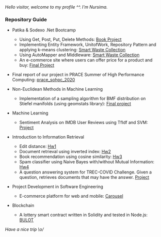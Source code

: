 *Hello visitor, welcome to my profile ^^. I'm Nursima.*

### Repository Guide

- Patika & Sodexo .Net Bootcamp
  - Using Get, Post, Put, Delete Methods: [Book Project](https://github.com/nursimacelik/first-homework-nursimacelik)
  - Implementing Entity Framework, UnitofWork, Repository Pattern and applying k-means clustering: [Smart Waste Collection](https://github.com/nursimacelik/ikinci-hafta-odevi-nursimacelik)
  - Using AutoMapper and Middleware: [Smart Waste Collection](https://github.com/nursimacelik/ucuncuodev-nursimacelik)
  - An e-commerce site where users can offer price for a product and buy: [Final Project](https://github.com/nursimacelik/bitirmeprojesi-nursimacelik)

- Final report of our project in PRACE Summer of High Performance Computing: [prace_sohpc_2020](https://github.com/nursimacelik/prace_sohpc_2020)

- Non-Euclidean Methods in Machine Learning
  - Implementation of a sampling algorithm for BMF distribution on Stiefel manifolds (using geomstats library): [Final project](https://github.com/nursimacelik/sampling-from-bmf)

- Machine Learning
  - Sentiment Analysis on IMDB User Reviews using TfIdf and SVM: [Project](https://github.com/nursimacelik/462project)

- Introduction to Information Retrieval
  - Edit distance: [Hw1](https://github.com/nursimacelik/information-retrieval-hw1) 
  - Document retrieval using inverted index: [Hw2](https://github.com/nursimacelik/information-retrieval-hw2) 
  - Book recommendation using cosine similarity: [Hw3](https://github.com/nursimacelik/information-retrieval-hw3) 
  - Spam classifier using Naive Bayes with/without Mutual Information: [Hw4](https://github.com/nursimacelik/information-retrieval-hw4) 
  - A question answering system for TREC-COVID Challenge. Given a question, retrieves documents that may have the answer. [Project](https://github.com/egirgin/cmpe493-term-project)

- Project Development in Software Engineering
  - E-commerce platform for web and mobile: [Carousel](https://github.com/nursimacelik/bounswe2020group8)

- Blockchain
  - A lottery smart contract written in Solidity and tested in Node.js: [BULOT](https://github.com/tapachir/BULOT)


*Have a nice trip \o/*

<!--![](https://komarev.com/ghpvc/?username=nursimacelik&color=ff928a)-->
